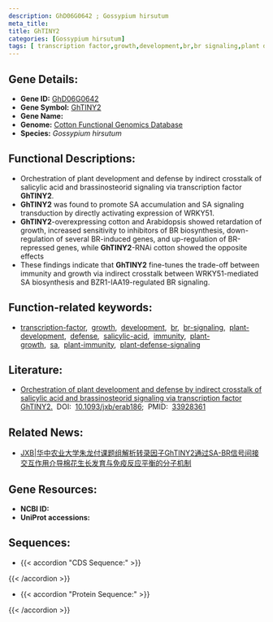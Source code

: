 ```yaml
---
description: GhD06G0642 ; Gossypium hirsutum
meta_title:
title: GhTINY2
categories: [Gossypium hirsutum]
tags: [ transcription factor,growth,development,br,br signaling,plant development,defense,salicylic acid,immunity,plant growth,sa,plant immunity,plant defense signaling ]
---
```


## Gene Details:
- **Gene ID:**	[GhD06G0642]()
- **Gene Symbol:** <u>GhTINY2</u>
- **Gene Name:** 
- **Genome:** [Cotton Functional Genomics Database]()
- **Species:** *Gossypium hirsutum*

## Functional Descriptions:
   - Orchestration of plant development and defense by indirect crosstalk of salicylic acid and brassinosteorid signaling via transcription factor **GhTINY2**.
   - **GhTINY2** was found to promote SA accumulation and SA signaling transduction by directly activating expression of WRKY51.
   - **GhTINY2**-overexpressing cotton and Arabidopsis showed retardation of growth, increased sensitivity to inhibitors of BR biosynthesis, down-regulation of several BR-induced genes, and up-regulation of BR-repressed genes, while **GhTINY2**-RNAi cotton showed the opposite effects
   - These findings indicate that **GhTINY2** fine-tunes the trade-off between immunity and growth via indirect crosstalk between WRKY51-mediated SA biosynthesis and BZR1-IAA19-regulated BR signaling.

## Function-related keywords:
   - [transcription-factor](/tags/transcription-factor/),&nbsp;&nbsp;[growth](/tags/growth/),&nbsp;&nbsp;[development](/tags/development/),&nbsp;&nbsp;[br](/tags/br/),&nbsp;&nbsp;[br-signaling](/tags/br-signaling/),&nbsp;&nbsp;[plant-development](/tags/plant-development/),&nbsp;&nbsp;[defense](/tags/defense/),&nbsp;&nbsp;[salicylic-acid](/tags/salicylic-acid/),&nbsp;&nbsp;[immunity](/tags/immunity/),&nbsp;&nbsp;[plant-growth](/tags/plant-growth/),&nbsp;&nbsp;[sa](/tags/sa/),&nbsp;&nbsp;[plant-immunity](/tags/plant-immunity/),&nbsp;&nbsp;[plant-defense-signaling](/tags/plant-defense-signaling/)

## Literature:
   - [Orchestration of plant development and defense by indirect crosstalk of salicylic acid and brassinosteorid signaling via transcription factor GhTINY2.]( https://academic.oup.com/jxb/article/72/13/4721/6259341?login=true)&nbsp;&nbsp;DOI:&nbsp;&nbsp;[10.1093/jxb/erab186](https://academic.oup.com/jxb/article/72/13/4721/6259341?login=true);&nbsp;&nbsp;PMID:&nbsp;&nbsp;[33928361](https://pubmed.ncbi.nlm.nih.gov/33928361/)

## Related News:
   - [JXB|华中农业大学朱龙付课题组解析转录因子GhTINY2通过SA-BR信号间接交互作用介导棉花生长发育与免疫反应平衡的分子机制](https://mp.weixin.qq.com/s?__biz=Mzg3MDEwNDEyMg==&mid=2247509490&idx=1&sn=7537e2d860a7b96fb587063e3230176d&chksm=ce9008a7f9e781b1ef6ed91fbe6121a3b02e1f1794693a7adae3434cefeeed70d987d2dd568a&scene=27#wechat_redirect)

## Gene Resources:
- **NCBI ID:**  [](https://www.ncbi.nlm.nih.gov/gene/?term=)
- **UniProt accessions:** [](https://www.uniprot.org/uniprotkb//entry)



## Sequences:
- {{< accordion "CDS Sequence:" >}}

{{< /accordion >}}
- {{< accordion "Protein Sequence:" >}}

{{< /accordion >}}
